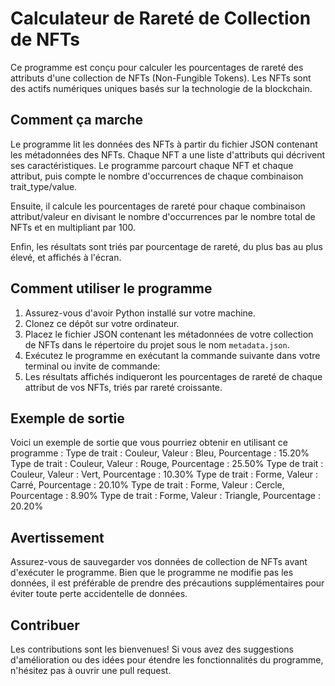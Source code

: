 # Calculateur de Rareté de Collection de NFTs

Ce programme est conçu pour calculer les pourcentages de rareté des attributs d'une collection de NFTs (Non-Fungible Tokens). Les NFTs sont des actifs numériques uniques basés sur la technologie de la blockchain.

## Comment ça marche

Le programme lit les données des NFTs à partir du fichier JSON contenant les métadonnées des NFTs. Chaque NFT a une liste d'attributs qui décrivent ses caractéristiques. Le programme parcourt chaque NFT et chaque attribut, puis compte le nombre d'occurrences de chaque combinaison trait_type/value.

Ensuite, il calcule les pourcentages de rareté pour chaque combinaison attribut/valeur en divisant le nombre d'occurrences par le nombre total de NFTs et en multipliant par 100.

Enfin, les résultats sont triés par pourcentage de rareté, du plus bas au plus élevé, et affichés à l'écran.

## Comment utiliser le programme

1. Assurez-vous d'avoir Python installé sur votre machine.
2. Clonez ce dépôt sur votre ordinateur.
3. Placez le fichier JSON contenant les métadonnées de votre collection de NFTs dans le répertoire du projet sous le nom `metadata.json`.
4. Exécutez le programme en exécutant la commande suivante dans votre terminal ou invite de commande:
5. Les résultats affichés indiqueront les pourcentages de rareté de chaque attribut de vos NFTs, triés par rareté croissante.

## Exemple de sortie

Voici un exemple de sortie que vous pourriez obtenir en utilisant ce programme :
Type de trait : Couleur, Valeur : Bleu, Pourcentage : 15.20%
Type de trait : Couleur, Valeur : Rouge, Pourcentage : 25.50%
Type de trait : Couleur, Valeur : Vert, Pourcentage : 10.30%
Type de trait : Forme, Valeur : Carré, Pourcentage : 20.10%
Type de trait : Forme, Valeur : Cercle, Pourcentage : 8.90%
Type de trait : Forme, Valeur : Triangle, Pourcentage : 20.20%
## Avertissement

Assurez-vous de sauvegarder vos données de collection de NFTs avant d'exécuter le programme. Bien que le programme ne modifie pas les données, il est préférable de prendre des précautions supplémentaires pour éviter toute perte accidentelle de données.

## Contribuer

Les contributions sont les bienvenues! Si vous avez des suggestions d'amélioration ou des idées pour étendre les fonctionnalités du programme, n'hésitez pas à ouvrir une pull request.